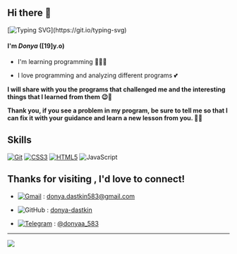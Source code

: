 ## Hi there 👋

[![Typing SVG](https://readme-typing-svg.demolab.com?font=Fira+Code&weight=600&size=32&pause=1000&color=F74F8F&width=435&lines=Welcome+to+my+profile+!)](https://git.io/typing-svg)

#### **I'm *Donya* ([19]y.o)**

- I'm learning programming 👩🏻‍💻

- I love programming and analyzing different programs 💕


**I will share with you the programs that challenged me and the interesting things that I learned from them 😉📲** 

**Thank you, if you see a problem in my program, be sure to tell me so that I can fix it with your guidance and learn a new lesson from you. 🤗🤍**


## Skills

[![Git](https://img.shields.io/badge/git-%23F05033.svg?style=for-the-badge&logo=git&logoColor=white)](https://git-scm.com/)
[![CSS3](https://img.shields.io/badge/css3-%231572B6.svg?style=for-the-badge&logo=css3&logoColor=white)](https://developer.mozilla.org/en-US/docs/Web/CSS)
[![HTML5](https://img.shields.io/badge/html5-%23E34F26.svg?style=for-the-badge&logo=html5&logoColor=white)](https://developer.mozilla.org/en-US/docs/Web/HTML)
![JavaScript](https://img.shields.io/badge/javascript-%23323330.svg?style=for-the-badge&logo=javascript&logoColor=%23F7DF1E)



## Thanks for visiting , I'd love to connect!

- [![Gmail](https://img.shields.io/badge/Gmail-D14836?style=for-the-badge&logo=gmail&logoColor=white)](donya.dastkin583@gmail.com) : donya.dastkin583@gmail.com

- ![GitHub](https://img.shields.io/badge/github-%23121011.svg?style=for-the-badge&logo=github&logoColor=white) : [donya-dastkin](https://github.com/donya-dastkin)

- [![Telegram](https://img.shields.io/badge/Telegram-2CA5E0?style=for-the-badge&logo=telegram&logoColor=white)](https://t.me/sam_sepioll) : [@donyaa_583](https://t.me/donyaa_583)


___

![](https://komarev.com/ghpvc/?username=donya-dastkin&color=ff69b4&style=plastic)


